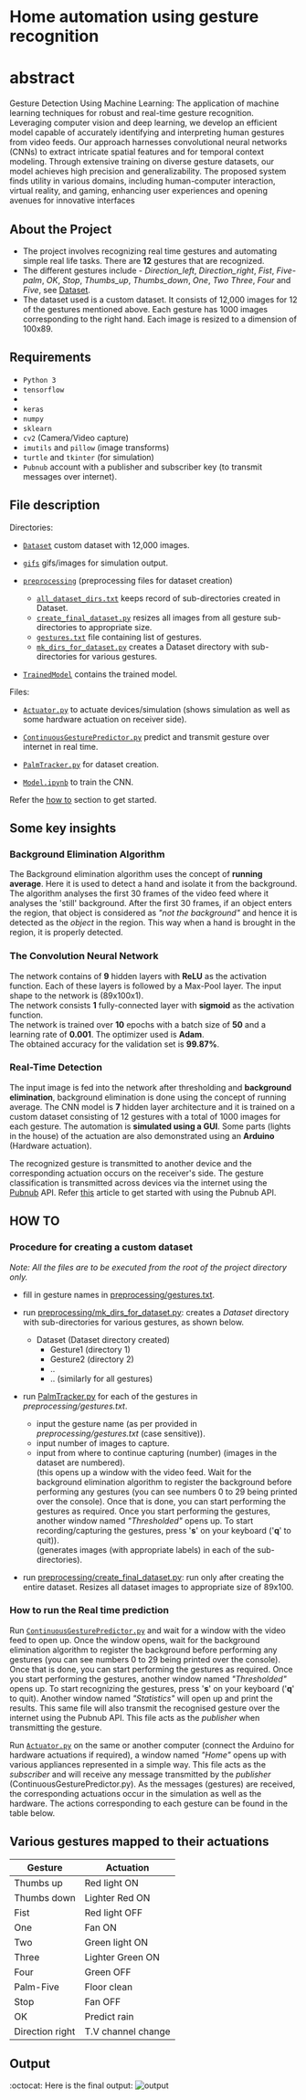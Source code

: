 # Home automation using gesture recognition
# abstract

Gesture Detection Using Machine Learning: The application of machine learning techniques for robust and real-time gesture recognition. Leveraging computer vision and deep learning, we develop an efficient model capable of accurately identifying and interpreting human gestures from video feeds. Our approach harnesses convolutional neural networks (CNNs) to extract intricate spatial features and for temporal context modeling. Through extensive training on diverse gesture datasets, our model achieves high precision and generalizability. The proposed system finds utility in various domains, including human-computer interaction, virtual reality, and gaming, enhancing user experiences and opening avenues for innovative interfaces 
## About the Project

- The project involves recognizing real time gestures and automating simple real life tasks. There are **12** gestures that are recognized.
- The different gestures include - _Direction_left_, _Direction_right_, _Fist_, _Five-palm_, _OK_, _Stop_, _Thumbs_up_, _Thumbs_down_, _One_, _Two_ _Three_, _Four_ and _Five_, see [Dataset](Dataset).
- The dataset used is a custom dataset. It consists of 12,000 images for 12 of the gestures mentioned above. Each gesture has 1000 images corresponding to the right hand. Each image is resized to a dimension of 100x89.

## Requirements

- `Python 3`
- `tensorflow`
- 
- `keras`
- `numpy`
- `sklearn`
- `cv2` (Camera/Video capture)
- `imutils` and `pillow` (image transforms)
- `turtle` and `tkinter` (for simulation)
- `Pubnub` account with a publisher and subscriber key (to transmit messages over internet).

## File description

Directories:

- [`Dataset`](Dataset) custom dataset with 12,000 images.

- [`gifs`](gifs) gifs/images for simulation output.

- [`preprocessing`](preprocessing) (preprocessing files for dataset creation)

  - [`all_dataset_dirs.txt`](preprocessing/all_dataset_dirs.txt) keeps record of sub-directories created in Dataset.
  - [`create_final_dataset.py`](preprocessing/create_final_dataset.py) resizes all images from all gesture sub-directories to appropriate size.
  - [`gestures.txt`](preprocessing/gestures.txt) file containing list of gestures.
  - [`mk_dirs_for_dataset.py`](preprocessing/mk_dirs_for_dataset.py) creates a Dataset directory with sub-directories for various gestures.

- [`TrainedModel`](TrainedModel) contains the trained model.

Files:

- [`Actuator.py`](Actuator.py) to actuate devices/simulation (shows simulation as well as some hardware actuation on receiver side).

- [`ContinuousGesturePredictor.py`](ContinuousGesturePredictor.py) predict and transmit gesture over internet in real time.

- [`PalmTracker.py`](PalmTracker.py) for dataset creation.

- [`Model.ipynb`](Model.ipynb) to train the CNN.

Refer the [how to](#howto) section to get started.

## Some key insights

### Background Elimination Algorithm

The Background elimination algorithm uses the concept of **running average**. Here it is used to detect a hand and isolate it from the background. The algorithm analyses the first 30 frames of the video feed where it analyses the 'still' background. After the first 30 frames, if an object enters the region, that object is considered as _"not the background"_ and hence it is detected as the _object_ in the region. This way when a hand is brought in the region, it is properly detected.

### The Convolution Neural Network

The network contains of **9** hidden layers with **ReLU** as the activation function. Each of these layers is followed by a Max-Pool layer. The input shape to the network is (89x100x1).<br>
The network consists **1** fully-connected layer with **sigmoid** as the activation function.<br>
The network is trained over **10** epochs with a batch size of **50** and a learning rate of **0.001**. The optimizer used is **Adam**.<br>
The obtained accuracy for the validation set is **99.87%**.

### Real-Time Detection

The input image is fed into the network after thresholding and **background elimination**, background elimination is done using the concept of running average. The CNN model is **7** hidden layer architecture and it is trained on a custom dataset consisting of 12 gestures with a total of 1000 images for each gesture. The automation is **simulated using a GUI**. Some parts (lights in the house) of the actuation are also demonstrated using an **Arduino** (Hardware actuation). <br>

The recognized gesture is transmitted to another device and the corresponding actuation occurs on the receiver's side. The gesture classification is transmitted across devices via the internet using the [Pubnub](https://www.pubnub.com/) API. Refer [this](https://www.pubnub.com/blog/socket-programming-in-python-client-server-p2p/) article to get started with using the Pubnub API.

<h2 id="howto"> HOW TO </h2>

### Procedure for creating a custom dataset

_Note: All the files are to be executed from the root of the project directory only._

- fill in gesture names in [preprocessing/gestures.txt](preprocessing/gestures.txt).

- run [preprocessing/mk_dirs_for_dataset.py](preprocessing/mk_dirs_for_dataset.py): creates a _Dataset_ directory with sub-directories for various gestures, as shown below.

  - Dataset (Dataset directory created)
    - Gesture1 (directory 1)
    - Gesture2 (directory 2)
    - ..
    - .. (similarly for all gestures)

- run [PalmTracker.py](PalmTracker.py) for each of the gestures in _preprocessing/gestures.txt_.

  - input the gesture name (as per provided in _preprocessing/gestures.txt_ (case sensitive)).
  - input number of images to capture.
  - input from where to continue capturing (number) (images in the dataset are numbered). <br>
    (this opens up a window with the video feed. Wait for the background elimination algorithm to register the background before performing any gestures (you can see numbers 0 to 29 being printed over the console). Once that is done, you can start performing the gestures as required. Once you start performing the gestures, another window named _"Thresholded"_ opens up. To start recording/capturing the gestures, press '**s**' on your keyboard ('**q**' to quit)). <br>
    (generates images (with appropriate labels) in each of the sub-directories).

- run [preprocessing/create_final_dataset.py](preprocessing/create_final_dataset.py): run only after creating the entire dataset. Resizes all dataset images to appropriate size of 89x100.

### How to run the Real time prediction

Run [`ContinuousGesturePredictor.py`](ContinuousGesturePredictor.py) and wait for a window with the video feed to open up. Once the window opens, wait for the background elimination algorithm to register the background before performing any gestures (you can see numbers 0 to 29 being printed over the console). Once that is done, you can start performing the gestures as required. Once you start performing the gestures, another window named _"Thresholded"_ opens up. To start recognizing the gestures, press '**s**' on your keyboard ('**q**' to quit). Another window named _"Statistics"_ will open up and print the results. This same file will also transmit the recognised gesture over the internet using the Pubnub API. This file acts as the _publisher_ when transmitting the gesture.<br>

Run [`Actuator.py`](Actuator.py) on the same or another computer (connect the Arduino for hardware actuations if required), a window named _"Home"_ opens up with various appliances represented in a simple way. This file acts as the _subscriber_ and will receive any message transmitted by the _publisher_ (ContinuousGesturePredictor.py). As the messages (gestures) are received, the corresponding actuations occur in the simulation as well as the hardware. The actions corresponding to each gesture can be found in the table below.

## Various gestures mapped to their actuations

| Gesture         | Actuation          |
| --------------- | ------------------ |
| Thumbs up       | Red light ON       |
| Thumbs down     | Lighter Red ON     |
| Fist            | Red light OFF      |
| One             | Fan ON             |
| Two             | Green light ON     |
| Three           | Lighter Green ON   |
| Four            | Green OFF          |
| Palm-Five       | Floor clean        |
| Stop            | Fan OFF            |
| OK              | Predict rain       |
| Direction right | T.V channel change |

<h2 id="output"> Output </h2>

:octocat: Here is the final output:
![output](Result.gif)